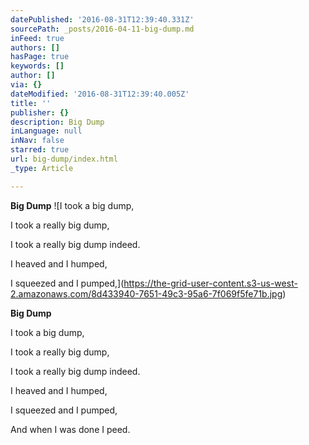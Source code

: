 ```yaml
---
datePublished: '2016-08-31T12:39:40.331Z'
sourcePath: _posts/2016-04-11-big-dump.md
inFeed: true
authors: []
hasPage: true
keywords: []
author: []
via: {}
dateModified: '2016-08-31T12:39:40.005Z'
title: ''
publisher: {}
description: Big Dump
inLanguage: null
inNav: false
starred: true
url: big-dump/index.html
_type: Article

---
```

**Big Dump**
![I took a big dump,

I took a really big dump,

I took a really big dump indeed.

I heaved and I humped,

I squeezed and I pumped,](https://the-grid-user-content.s3-us-west-2.amazonaws.com/8d433940-7651-49c3-95a6-7f069f5fe71b.jpg)

**Big Dump**

I took a big dump,

I took a really big dump,

I took a really big dump indeed.

I heaved and I humped,

I squeezed and I pumped,

And when I was done I peed.